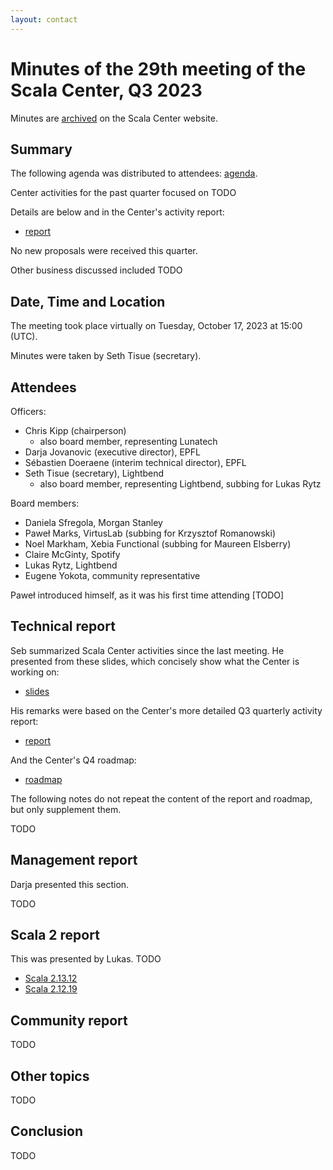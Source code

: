 ```yaml
---
layout: contact
---
```


# Minutes of the 29th meeting of the Scala Center, Q3 2023

Minutes are [archived](https://scala.epfl.ch/records.html) on the
Scala Center website.

## Summary

The following agenda was distributed to attendees:
[agenda](https://github.com/scalacenter/advisoryboard/blob/main/agendas/030-2023-q3.md).

Center activities for the past quarter focused on TODO

Details are below and in the Center's activity report:

* [report](https://scala.epfl.ch/records/2023-Q3-activity-report.html)

No new proposals were received this quarter.

Other business discussed included TODO

## Date, Time and Location

The meeting took place virtually on Tuesday, October 17, 2023 at
15:00 (UTC).

Minutes were taken by Seth Tisue (secretary).

## Attendees

Officers:

* Chris Kipp (chairperson)
  * also board member, representing Lunatech
* Darja Jovanovic (executive director), EPFL
* Sébastien Doeraene (interim technical director), EPFL
* Seth Tisue (secretary), Lightbend
  * also board member, representing Lightbend, subbing for Lukas Rytz

Board members:

* Daniela Sfregola, Morgan Stanley
* Paweł Marks, VirtusLab (subbing for Krzysztof Romanowski)
* Noel Markham, Xebia Functional (subbing for Maureen Elsberry)
* Claire McGinty, Spotify
* Lukas Rytz, Lightbend
* Eugene Yokota, community representative

Paweł introduced himself, as it was his first time attending [TODO]

## Technical report

Seb summarized Scala Center activities since the last meeting.
He presented from these slides, which concisely show what the
Center is working on:

* [slides](./2023-10-17-seb.pdf)

His remarks were based on the Center's more detailed Q3
quarterly activity report:

* [report](https://scala.epfl.ch/records/2023-Q3-activity-report.html)

And the Center's Q4 roadmap:

* [roadmap](https://scala.epfl.ch/records/2023-Q4-roadmap.html)

The following notes do not repeat the content of the report and
roadmap, but only supplement them.

TODO

## Management report

Darja presented this section.

TODO

## Scala 2 report

This was presented by Lukas. TODO

* [Scala 2.13.12](https://contributors.scala-lang.org/t/scala-2-13-12-release-planning/6217)
* [Scala 2.12.19](https://contributors.scala-lang.org/t/scala-2-12-19-release-planning/6216)

## Community report

TODO

## Other topics

TODO

## Conclusion

TODO
